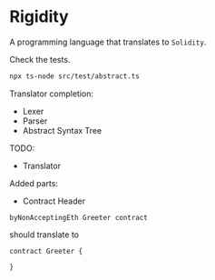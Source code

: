 # Rigidity
A programming language that translates to `Solidity`.

Check the tests.

```bash
npx ts-node src/test/abstract.ts
```

Translator completion:
* Lexer
* Parser
* Abstract Syntax Tree

TODO:
* Translator

Added parts:
* Contract Header

```Rigidity
byNonAcceptingEth Greeter contract
```

should translate to

```solidity
contract Greeter {

}
```